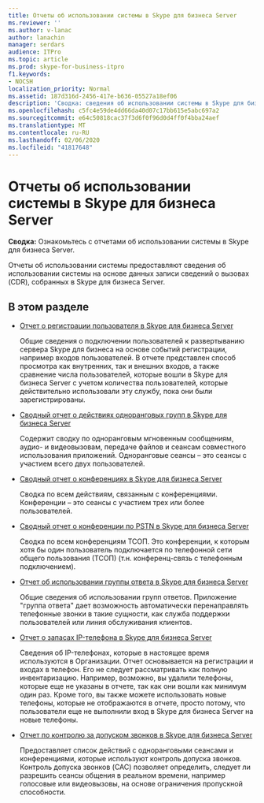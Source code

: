 ```yaml
---
title: Отчеты об использовании системы в Skype для бизнеса Server
ms.reviewer: ''
ms.author: v-lanac
author: lanachin
manager: serdars
audience: ITPro
ms.topic: article
ms.prod: skype-for-business-itpro
f1.keywords:
- NOCSH
localization_priority: Normal
ms.assetid: 187d316d-2456-417e-b636-05527a18ef06
description: 'Сводка: сведения об использовании системы в Skype для бизнеса Server.'
ms.openlocfilehash: c5fc4e59de4dd66da40d07c17bb615e5abc697a2
ms.sourcegitcommit: e64c50818cac37f3d6f0f96d0d4ff0f4bba24aef
ms.translationtype: MT
ms.contentlocale: ru-RU
ms.lasthandoff: 02/06/2020
ms.locfileid: "41817648"
---
```

# <a name="system-usage-reports-in-skype-for-business-server"></a>Отчеты об использовании системы в Skype для бизнеса Server
 
**Сводка:** Ознакомьтесь с отчетами об использовании системы в Skype для бизнеса Server.
  
Отчеты об использовании системы предоставляют сведения об использовании системы на основе данных записи сведений о вызовах (CDR), собранных в Skype для бизнеса Server.
  
## <a name="in-this-section"></a>В этом разделе

- [Отчет о регистрации пользователя в Skype для бизнеса Server](user-registration-report.md)
    
    Общие сведения о подключении пользователей к развертыванию сервера Skype для бизнеса на основе событий регистрации, например входов пользователей. В отчете представлен способ просмотра как внутренних, так и внешних входов, а также сравнение числа пользователей, которые вошли в Skype для бизнеса Server с учетом количества пользователей, которые действительно использовали эту службу, пока они были зарегистрированы.
    
- [Сводный отчет о действиях одноранговых групп в Skype для бизнеса Server](peer-to-peer-activity-summary-report.md)
    
    Содержит сводку по одноранговым мгновенным сообщениям, аудио- и видеовызовам, передаче файлов и сеансам совместного использования приложений. Одноранговые сеансы – это сеансы с участием всего двух пользователей.
    
- [Сводный отчет о конференциях в Skype для бизнеса Server](conference-summary-report.md)
    
    Сводка по всем действиям, связанным с конференциями. Конференции – это сеансы с участием трех или более пользователей.
    
- [Сводный отчет о конференции по PSTN в Skype для бизнеса Server](pstn-conference-summary-report.md)
    
    Сводка по всем конференциям ТСОП. Это конференции, к которым хотя бы один пользователь подключается по телефонной сети общего пользования (ТСОП) (т.н. конференц-связь с телефонным подключением).
    
- [Отчет об использовании группы ответа в Skype для бизнеса Server](response-group-usage-report.md)
    
    Общие сведения об использовании групп ответов. Приложение "группа ответа" дает возможность автоматически перенаправлять телефонные звонки в такие сущности, как служба поддержки пользователей или линия обслуживания клиентов.
    
- [Отчет о запасах IP-телефона в Skype для бизнеса Server](ip-phone-inventory-report.md)
    
    Сведения об IP-телефонах, которые в настоящее время используются в Организации. Отчет основывается на регистрации и входах в телефон. Его не следует рассматривать как полную инвентаризацию. Например, возможно, вы удалили телефоны, которые еще не указаны в отчете, так как они вошли как минимум один раз. Кроме того, вы также можете использовать новые телефоны, которые не отображаются в отчете, просто потому, что пользователи еще не выполнили вход в Skype для бизнеса Server на новые телефоны.
    
- [Отчет по контролю за допуском звонков в Skype для бизнеса Server](call-admission-control-report.md)
    
    Предоставляет список действий с одноранговыми сеансами и конференциями, которые используют контроль допуска звонков. Контроль допуска звонков (CAC) позволяет определить, следует ли разрешить сеансы общения в реальном времени, например голосовые или видеовызовы, на основе ограничения пропускной способности.
    

